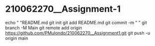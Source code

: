 # 210062270__Assignment-1
echo "     "README.md
git init
git add README.md
git commit -m " "
git branch -M Main
git remote add origin https://github.com/PMulondo/210062270__Assignment1.git
git push -u origin main
